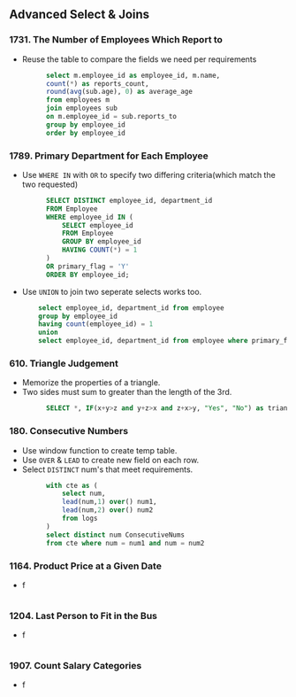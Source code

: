 ## Advanced Select & Joins

### 1731. The Number of Employees Which Report to

- Reuse the table to compare the fields we need per requirements
  ```sql
		select m.employee_id as employee_id, m.name,
		count(*) as reports_count,
		round(avg(sub.age), 0) as average_age
		from employees m
		join employees sub
		on m.employee_id = sub.reports_to
		group by employee_id
		order by employee_id
	```

### 1789. Primary Department for Each Employee

- Use `WHERE IN` with `OR` to specify two differing criteria(which match the two requested)
  ```sql
		SELECT DISTINCT employee_id, department_id
		FROM Employee
		WHERE employee_id IN (
			SELECT employee_id
			FROM Employee
			GROUP BY employee_id
			HAVING COUNT(*) = 1
		)
		OR primary_flag = 'Y'
		ORDER BY employee_id;
	```
- Use `UNION` to join two seperate selects works too.
	```sql
		select employee_id, department_id from employee
		group by employee_id
		having count(employee_id) = 1
		union
		select employee_id, department_id from employee where primary_flag = 'Y'
	```

### 610. Triangle Judgement

- Memorize the properties of a triangle.
- Two sides must sum to greater than the length of the 3rd.
  ```sql
		SELECT *, IF(x+y>z and y+z>x and z+x>y, "Yes", "No") as triangle FROM Triangle
	```

### 180. Consecutive Numbers

- Use window function to create temp table.
- Use `OVER` & `LEAD` to create new field on each row.
- Select `DISTINCT` num's that meet requirements.
  ```sql
		with cte as (
			select num,
			lead(num,1) over() num1,
			lead(num,2) over() num2
			from logs
		)
		select distinct num ConsecutiveNums 
		from cte where num = num1 and num = num2
	```

### 1164. Product Price at a Given Date

- f

  ```sql

	```

### 1204. Last Person to Fit in the Bus

- f

  ```sql

	```

### 1907. Count Salary Categories

- f

  ```sql

	```
